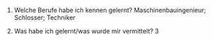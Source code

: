 1. Welche Berufe habe ich kennen gelernt?
Maschinenbauingenieur; Schlosser; Techniker

2. Was habe ich gelernt/was wurde mir vermittelt?
3
